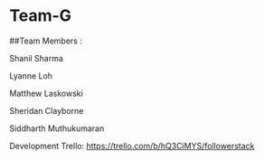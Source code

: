 # Team-G

##Team Members : 

Shanil Sharma

Lyanne Loh

Matthew Laskowski

Sheridan Clayborne

Siddharth Muthukumaran

Development Trello: https://trello.com/b/hQ3CiMYS/followerstack
